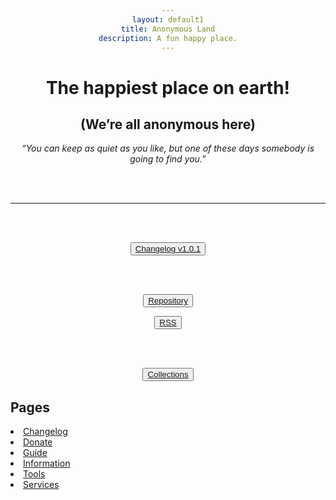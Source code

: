 ```yaml
---
layout: default1
title: Anonymous Land
description: A fun happy place.
---
```


<div style="text-align:center;">
<!-- https://invidious.kavin.rocks/watch?v=J-6fW66IUY4 -->
<h1>The happiest place on earth!</h1>
<h2>(We’re all anonymous here)</h2>
<p><i>“You can keep as quiet as you like, but one of these days somebody is going to find you.” </i></p>
<br>
<br>
</div>

---

<body style="text-align:center">
<br>
<br>

  <button type="button" class="btn btn-lg btn-default"><a href="https://anonymousland.org/changelog">Changelog v1.0.1</a></button>

<br>
<br>

  <button type="button" class="btn btn-md btn-default"><a href="https://codeberg.org/deathrow/anonymousland">Repository</a></button>


  <button type="button" class="btn btn-md btn-default"><a href="https://anonymousland.org/rss">RSS</a></button>

<br>
<br>

  <button type="button" class="btn btn-md btn-default"><a href="https://anonymousland.org/information">Collections</a></button>

  </body>
  
<div style="text-align:left;">

<h2> Pages </h2>

<li><a href="./changelog">Changelog</a> </li>
<li><a href="./donate">Donate</a> </li>
<li><a href="./guide">Guide</a> </li>
<li><a href="./information">Information</a> </li>
<li><a href="./tools">Tools</a> </li>
<li><a href="./services">Services</a> </li>

</div>